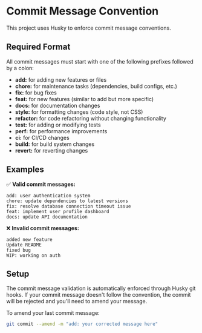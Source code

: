 # Commit Message Convention

This project uses Husky to enforce commit message conventions.

## Required Format

All commit messages must start with one of the following prefixes followed by a colon:

- **add:** for adding new features or files
- **chore:** for maintenance tasks (dependencies, build configs, etc.)
- **fix:** for bug fixes
- **feat:** for new features (similar to add but more specific)
- **docs:** for documentation changes
- **style:** for formatting changes (code style, not CSS)
- **refactor:** for code refactoring without changing functionality
- **test:** for adding or modifying tests
- **perf:** for performance improvements
- **ci:** for CI/CD changes
- **build:** for build system changes
- **revert:** for reverting changes

## Examples

✅ **Valid commit messages:**
```
add: user authentication system
chore: update dependencies to latest versions
fix: resolve database connection timeout issue
feat: implement user profile dashboard
docs: update API documentation
```

❌ **Invalid commit messages:**
```
added new feature
Update README
fixed bug
WIP: working on auth
```

## Setup

The commit message validation is automatically enforced through Husky git hooks. If your commit message doesn't follow the convention, the commit will be rejected and you'll need to amend your message.

To amend your last commit message:
```bash
git commit --amend -m "add: your corrected message here"
```
